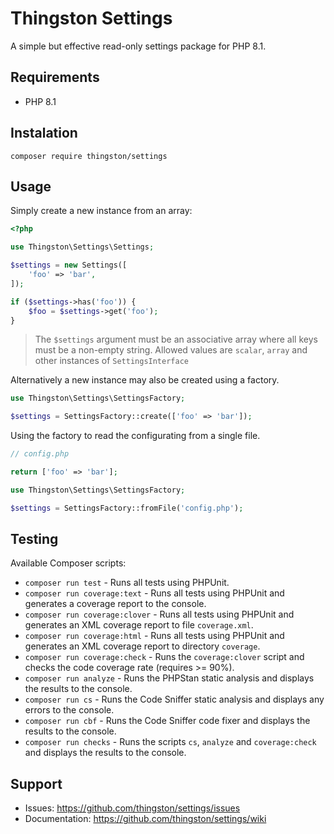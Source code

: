 # Thingston Settings

A simple but effective read-only settings package for PHP 8.1.

## Requirements

- PHP 8.1

## Instalation

`composer require thingston/settings`

## Usage

Simply create a new instance from an array:

```php
<?php

use Thingston\Settings\Settings;

$settings = new Settings([
    'foo' => 'bar',
]);

if ($settings->has('foo')) {
    $foo = $settings->get('foo');
}
```

> The `$settings` argument must be an associative array where all keys must be a non-empty string.
> Allowed values are `scalar`, `array` and other instances of `SettingsInterface`

Alternatively a new instance may also be created using a factory.

```php
use Thingston\Settings\SettingsFactory;

$settings = SettingsFactory::create(['foo' => 'bar']);
```

Using the factory to read the configurating from a single file.

```php
// config.php

return ['foo' => 'bar'];
```
```php
use Thingston\Settings\SettingsFactory;

$settings = SettingsFactory::fromFile('config.php');
```

## Testing

Available Composer scripts:

- `composer run test` - Runs all tests using PHPUnit.
- `composer run coverage:text` - Runs all tests using PHPUnit and generates a coverage report to the console.
- `composer run coverage:clover` - Runs all tests using PHPUnit and generates an XML coverage report to file `coverage.xml`.
- `composer run coverage:html` - Runs all tests using PHPUnit and generates an XML coverage report to directory `coverage`.
- `composer run coverage:check` - Runs the `coverage:clover` script and checks the code coverage rate (requires >= 90%).
- `composer run analyze` - Runs the PHPStan static analysis and displays the results to the console.
- `composer run cs` - Runs the Code Sniffer static analysis and displays any errors to the console.
- `composer run cbf` - Runs the Code Sniffer code fixer and displays the results to the console.
- `composer run checks` - Runs the scripts `cs`, `analyze` and `coverage:check` and displays the results to the console.

## Support

- Issues: https://github.com/thingston/settings/issues
- Documentation: https://github.com/thingston/settings/wiki
